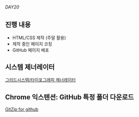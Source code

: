 ###### DAY20

## 진행 내용

- HTML/CSS 제작 (주말 활용)
- 제작 중인 페이지 코칭
- GitHub 페이지 배포

## 시스템 제너레이터

[그리드시스템/타이포그래피 제너레이터](https://www.sassmeister.com/gist/67672ba2a9caf1b947800d2be563c60c)

## Chrome 익스텐션: GitHub 특정 폴더 다운로드

[GitZip for github](https://chrome.google.com/webstore/detail/gitzip-for-github/ffabmkklhbepgcgfonabamgnfafbdlkn)